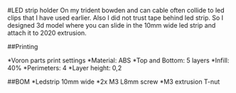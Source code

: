 #LED strip holder
On my trident bowden and can cable often collide to led clips that I have used earlier. Also I did not trust tape behind led strip. 
So I designed 3d model where you can slide in the 10mm wide led strip and attach it to 2020 extrusion.

##Printing

*Voron parts print settings
*Material: ABS
*Top and Bottom: 5 layers
*Infill: 40%
*Perimeters: 4
*Layer height: 0,2

##BOM
*Ledstrip 10mm wide
*2x M3 L8mm screw
*M3 extrusion T-nut
